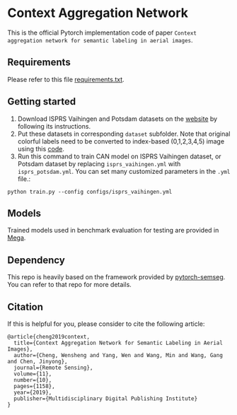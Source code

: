 # Context Aggregation Network
This is the official Pytorch implementation code of paper `Context aggregation network for semantic labeling in aerial images`.
## Requirements
Please refer to this file [requirements.txt](https://github.com/Spritea/Context-Aggregation-Network/blob/master/requirements.txt).

## Getting started
1. Download ISPRS Vaihingen and Potsdam datasets on the [website](http://www2.isprs.org/commissions/comm3/wg4/data-request-form2.html) by following its instructions.
2. Put these datasets in corresponding `dataset` subfolder. Note that original colorful labels need to be converted to index-based (0,1,2,3,4,5) image using this [code](https://github.com/Spritea/Context-Aggregation-Network/blob/master/precode.py). 
3. Run this command to train CAN model on ISPRS Vaihingen dataset, or Potsdam dataset by replacing `isprs_vaihingen.yml` with `isprs_potsdam.yml`. You can set many customized parameters in the `.yml` file.:
```
python train.py --config configs/isprs_vaihingen.yml
```
## Models
Trained models used in benchmark evaluation for testing are provided in [Mega](https://mega.nz/#F!Al4HGASJ!fEmoIhcYtr4YkW72P-z5Yg).

## Dependency
This repo is heavily based on the framework provided by [pytorch-semseg](https://github.com/meetshah1995/pytorch-semseg). You can refer to that repo for more details.

## Citation
If this is helpful for you, please consider to cite the following article:
```
@article{cheng2019context,
  title={Context Aggregation Network for Semantic Labeling in Aerial Images},
  author={Cheng, Wensheng and Yang, Wen and Wang, Min and Wang, Gang and Chen, Jinyong},
  journal={Remote Sensing},
  volume={11},
  number={10},
  pages={1158},
  year={2019},
  publisher={Multidisciplinary Digital Publishing Institute}
}
```
